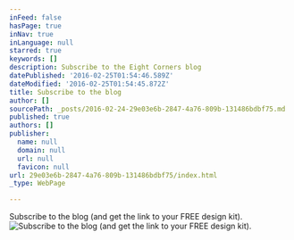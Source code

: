 ```yaml
---
inFeed: false
hasPage: true
inNav: true
inLanguage: null
starred: true
keywords: []
description: Subscribe to the Eight Corners blog
datePublished: '2016-02-25T01:54:46.589Z'
dateModified: '2016-02-25T01:54:45.872Z'
title: Subscribe to the blog
author: []
sourcePath: _posts/2016-02-24-29e03e6b-2847-4a76-809b-131486bdbf75.md
published: true
authors: []
publisher:
  name: null
  domain: null
  url: null
  favicon: null
url: 29e03e6b-2847-4a76-809b-131486bdbf75/index.html
_type: WebPage

---
```

Subscribe to the blog (and get the link to your FREE design kit).
![Subscribe to the blog (and get the link to your FREE design kit).](https://s3-us-west-2.amazonaws.com/the-grid-img/p/e91b59ebbb7fefd0e4788390c45498c8063d3e74.png)